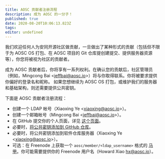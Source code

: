 ```yaml
---
title: AOSC 贡献者注册流程
description: 成为 AOSC 的一分子！
published: true
date: 2020-08-20T10:06:13.823Z
tags: 
editor: undefined
---
```


我们欢迎任何人为安同开源社区做贡献，一旦做出了某种形式的贡献（包括但不限于为 AOSC OS 打包、在 AOSC 项目的 Git 仓库提创建提交、提供服务器资源等），你您将被视为社区的贡献者。

成为 AOSC 贡献者后，你将享有一系列权利。在确认您的贡献后，社区管理员（例如，Mingcong Bai <<jeffbai@aosc.io>>）将与你取得联系。你将被要求提供你偏好的登录名和昵称。 如果您想继续为 AOSC OS 打包，或维护我们的服务器和基础架构，则还需要提供公共密钥。

下面是 AOSC 贡献者注册流程：

- 创建一个 LDAP 帐号（Xiaoxing Ye <<xiaoxing@aosc.io>>）。
- 创建一个邮箱帐号（Mingcong Bai <<jeffbai@aosc.io>>）。
- 在 GitHub 提交你的个人页面，详见 [这个页面](/en/infra-community-portal#add-new-personal-pages)。
- 必要时，[将公共密钥添加到 GitHub 仓库](https://github.com/AOSC-Dev/dev-pubkeys)。
- 必要时，将公共密钥添加到软件仓库服务器（Xiaoxing Ye <<xiaoxing@aosc.io>>）。
- 可选：在 Freenode 上获取一个 `aosc/member/<ldap_username>` 格式的 [马甲](https://freenode.net/kb/answer/cloaks)。你可能需要提供你的 Freenode 用户名（Howard Xiao <hx@aosc.io>）。

